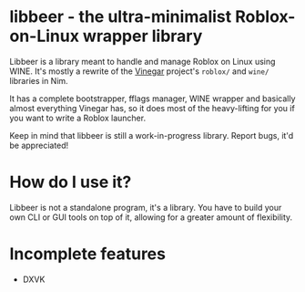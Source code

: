 # libbeer - the ultra-minimalist Roblox-on-Linux wrapper library
Libbeer is a library meant to handle and manage Roblox on Linux using WINE. It's mostly a rewrite of the [Vinegar](https://github.com/vinegarhq/vinegar) project's `roblox/` and `wine/` libraries in Nim.

It has a complete bootstrapper, fflags manager, WINE wrapper and basically almost everything Vinegar has, so it does most of the heavy-lifting for you if you want to write a Roblox launcher.

Keep in mind that libbeer is still a work-in-progress library. Report bugs, it'd be appreciated!

# How do I use it?
Libbeer is not a standalone program, it's a library. You have to build your own CLI or GUI tools on top of it, allowing for a greater amount of flexibility.

# Incomplete features
- DXVK
